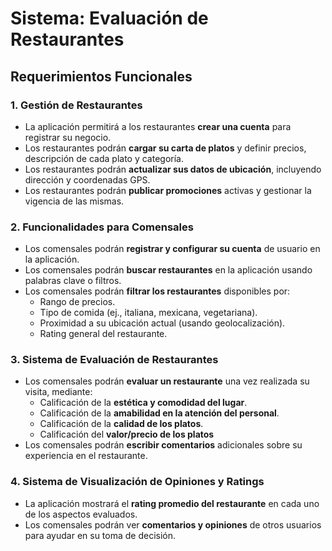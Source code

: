 # Sistema: Evaluación de Restaurantes

## Requerimientos Funcionales

### 1. Gestión de Restaurantes

- La aplicación permitirá a los restaurantes **crear una cuenta** para registrar su negocio.
- Los restaurantes podrán **cargar su carta de platos** y definir precios, descripción de cada plato y categoría.
- Los restaurantes podrán **actualizar sus datos de ubicación**, incluyendo dirección y coordenadas GPS.
- Los restaurantes podrán **publicar promociones** activas y gestionar la vigencia de las mismas.

### 2. Funcionalidades para Comensales

- Los comensales podrán **registrar y configurar su cuenta** de usuario en la aplicación.
- Los comensales podrán **buscar restaurantes** en la aplicación usando palabras clave o filtros.
- Los comensales podrán **filtrar los restaurantes** disponibles por:
    - Rango de precios.
    - Tipo de comida (ej., italiana, mexicana, vegetariana).
    - Proximidad a su ubicación actual (usando geolocalización).
    - Rating general del restaurante.

### 3. Sistema de Evaluación de Restaurantes

- Los comensales podrán **evaluar un restaurante** una vez realizada su visita, mediante:
    - Calificación de la **estética y comodidad del lugar**.
    - Calificación de la **amabilidad en la atención del personal**.
    - Calificación de la **calidad de los platos**.
    - Calificación del **valor/precio de los platos**
- Los comensales podrán **escribir comentarios** adicionales sobre su experiencia en el restaurante.

### 4. Sistema de Visualización de Opiniones y Ratings

- La aplicación mostrará el **rating promedio del restaurante** en cada uno de los aspectos evaluados.
- Los comensales podrán ver **comentarios y opiniones** de otros usuarios para ayudar en su toma de decisión.